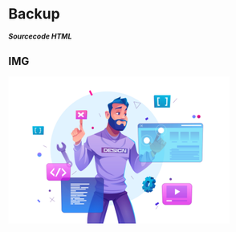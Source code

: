 # Backup
***Sourcecode HTML***

## IMG
 <img src="https://github.com/CyberCarboon/belajar/blob/main/bd.jpg" width="440" title="Menu" alt="Menu">
</p>
